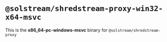# `@solstream/shredstream-proxy-win32-x64-msvc`

This is the **x86_64-pc-windows-msvc** binary for `@solstream/shredstream-proxy`
